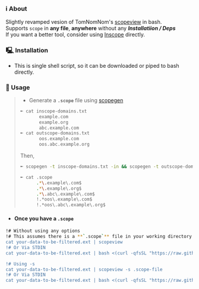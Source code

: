 ### ℹ️ About
Slightly revamped vesion of TomNomNom's [scopeview](https://github.com/pkgforge-security/scopeview) in bash.<br>
Supports `scope` in **any file**, **anywhere** without any ***Installatiion / Deps***<br>
If you want a better tool, consider using [Inscope]((https://github.com/pkgforge-security/scopeview)) directly.

### 🖳 Installation
- This is single shell script, so it can be downloaded or piped to bash directly.

### 🧰 Usage
> - Generate a **`.scope`** file using [scopegen](https://github.com/pkgforge-security/scopegen)
> ```bash
> ➼ cat inscope-domains.txt
>        example.com
>        example.org
>        abc.example.com
> ➼ cat outscope-domains.txt
>        oos.example.com
>        oos.abc.example.org
>  ```
>  Then,
>  ```bash 
>  ➼ scopegen -t inscope-domains.txt -in && scopegen -t outscope-domains.txt -os | tee -a .scope
>  ``` 
>  ```bash 
> ➼ cat .scope
>        .*\.example\.com$
>        .*\.example\.org$
>        .*\.abc\.example\.com$
>        !.*oos\.example\.com$
>        !.*oos\.abc\.example\.org$
>  ```
- #### Once you have a `.scope`
```bash
!# Without using any options
!# This assumes there is a **`.scope`** file in your working directory or cwd's parent.
cat your-data-to-be-filtered.ext | scopeview
!# Or Via STDIN
cat your-data-to-be-filtered.ext | bash <(curl -qfsSL "https://raw.githubusercontent.com/pkgforge-security/scopeview/main/scopeview.sh")

!# Using -s 
cat your-data-to-be-filtered.ext | scopeview -s .scope-file
!# Or Via STDIN
cat your-data-to-be-filtered.ext | bash <(curl -qfsSL "https://raw.githubusercontent.com/pkgforge-security/scopeview/main/scopeview.sh") -s .scope-file
```